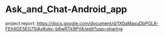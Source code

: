 # Ask_and_Chat-Android_app
project report: https://docs.google.com/document/d/1X0aMaxuDbPGL8-FEhXGE5EG7SlAxKokc-b6wRTk9PVA/edit?usp=sharing

